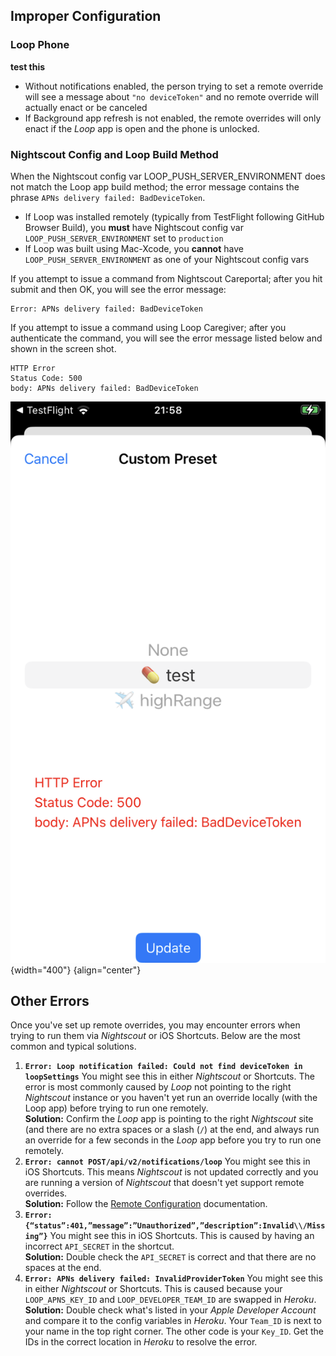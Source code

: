## Improper Configuration

### Loop Phone

**test this**

-  Without notifications enabled, the person trying to set a remote override will see a message about `"no deviceToken"` and no remote override will actually enact or be canceled
- If Background app refresh is not enabled, the remote overrides will only enact if the *Loop* app is open and the phone is unlocked.

### Nightscout Config and Loop Build Method

When the Nightscout config var LOOP_PUSH_SERVER_ENVIRONMENT does not match the Loop app build method; the error message contains the phrase `APNs delivery failed: BadDeviceToken`.

* If Loop was installed remotely (typically from TestFlight following GitHub Browser Build), you **must** have Nightscout config var `LOOP_PUSH_SERVER_ENVIRONMENT` set to `production`
* If Loop was built using Mac-Xcode, you **cannot** have `LOOP_PUSH_SERVER_ENVIRONMENT` as one of your Nightscout config vars

If you attempt to issue a command from Nightscout Careportal; after you hit submit and then OK, you will see the error message:

```
Error: APNs delivery failed: BadDeviceToken
```

If you attempt to issue a command using Loop Caregiver; after you authenticate the command, you will see the error message listed below and shown in the screen shot.

```
HTTP Error
Status Code: 500
body: APNs delivery failed: BadDeviceToken
```

![site and build method mismatch](img/site-build-mismatch.png){width="400"}
{align="center"}

## Other Errors

Once you've set up remote overrides, you may encounter errors when trying to run them via *Nightscout* or iOS Shortcuts.  Below are the most common and typical solutions.

1. **`Error: Loop notification failed: Could not find deviceToken in loopSettings`** You might see this in either *Nightscout* or Shortcuts.  The error is most commonly caused by *Loop* not pointing to the right *Nightscout* instance or you haven't yet run an override locally (with the Loop app) before trying to run one remotely.  
    **Solution:** Confirm the *Loop* app is pointing to the right *Nightscout* site (and there are no extra spaces or a slash (`/`) at the end, and always run an override for a few seconds in the *Loop* app before you try to run one remotely.
2. **`Error: cannot POST/api/v2/notifications/loop`** You might see this in iOS Shortcuts.  This means *Nightscout* is not updated correctly and you are running a version of *Nightscout* that doesn't yet support remote overrides.   
   **Solution:** Follow the [Remote Configuration](#remote-config.md) documentation.
3. **`Error: {“status”:401,”message”:”Unauthorized”,”description”:Invalid\\/Missing”}`** You might see this in iOS Shortcuts.  This is caused by having an incorrect `API_SECRET` in the shortcut.  
    **Solution:** Double check the `API_SECRET` is correct and that there are no spaces at the end.
4. **`Error: APNs delivery failed: InvalidProviderToken`** You might see this in either *Nightscout* or Shortcuts.  This is caused because your `LOOP_APNS_KEY_ID` and `LOOP_DEVELOPER_TEAM_ID` are swapped in *Heroku*.   
   **Solution:** Double check what's listed in your *Apple Developer Account* and compare it to the config variables in *Heroku*. Your `Team_ID` is next to your name in the top right corner.  The other code is your `Key_ID`. Get the IDs in the correct location in *Heroku* to resolve the error.
